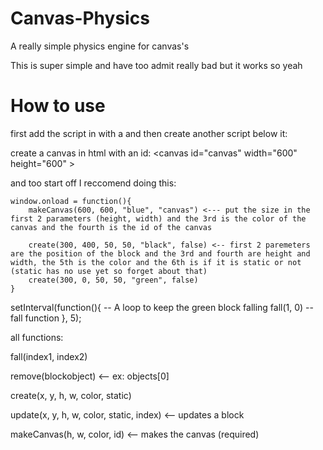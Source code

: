 # Canvas-Physics
A really simple physics engine for canvas's

This is super simple and have too admit really bad but it works so yeah

# How to use
first add the script in with a <script src="canvas-physics.js"></script> and then create another script below it: <script src="index.js"></script>

create a canvas in html with an id: <canvas id="canvas" width="600" height="600" \>

and too start off I reccomend doing this:

    window.onload = function(){
        makeCanvas(600, 600, "blue", "canvas") <--- put the size in the first 2 parameters (height, width) and the 3rd is the color of the canvas and the fourth is the id of the canvas

        create(300, 400, 50, 50, "black", false) <-- first 2 paremeters are the position of the block and the 3rd and fourth are height and width, the 5th is the color and the 6th is if it is static or not (static has no use yet so forget about that)
        create(300, 0, 50, 50, "green", false)
    }

setInterval(function(){ -- A loop to keep the green block falling
    fall(1, 0) -- fall function
}, 5);

all functions: 

fall(index1, index2)

remove(blockobject) <-- ex: objects[0]

create(x, y, h, w, color, static)

update(x, y, h, w, color, static, index) <-- updates a block

makeCanvas(h, w, color, id) <-- makes the canvas (required)
